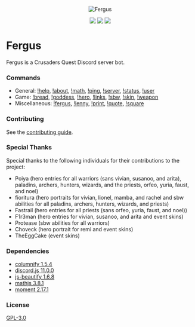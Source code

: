 <div align="center">
  <p>
    <img src="https://raw.githubusercontent.com/Johj/fergus/master/assets/fergus.png" title="Fergus"/>
  </p>
  <p>
    <a href="https://discord.gg/WjEFnzC" title="development server"><img src="https://discordapp.com/api/guilds/258167954913361930/embed.png"/></a>
    <a href="https://discord.gg/6TRnyhj" title="official server"><img src="https://discordapp.com/api/guilds/206599473282023424/embed.png"/></a>
    <a href="https://david-dm.org/Johj/fergus" title="dependencies status"><img src="https://david-dm.org/Johj/fergus/status.svg"/></a>
  </p>
</div>

# Fergus
Fergus is a Crusaders Quest Discord server bot.

### Commands
- General:
  [!help](https://github.com/Johj/fergus/blob/master/commands/help.js),
  [!about](https://github.com/Johj/fergus/blob/master/commands/about.js),
  [!math](https://github.com/Johj/fergus/blob/master/commands/math.js),
  [!ping](https://github.com/Johj/fergus/blob/master/commands/ping.js),
  [!server](https://github.com/Johj/fergus/blob/master/commands/server.js),
  [!status](https://github.com/Johj/fergus/blob/master/commands/status.js),
  [!user](https://github.com/Johj/fergus/blob/master/commands/user.js)
- Game:
  [!bread](https://github.com/Johj/fergus/blob/master/commands/bread.js),
  [!goddess](https://github.com/Johj/fergus/blob/master/commands/goddess.js),
  [!hero](https://github.com/Johj/fergus/blob/master/commands/hero.js),
  [!links](https://github.com/Johj/fergus/blob/master/commands/links.js),
  [!sbw](https://github.com/Johj/fergus/blob/master/commands/sbw.js),
  [!skin](https://github.com/Johj/fergus/blob/master/commands/skin.js),
  [!weapon](https://github.com/Johj/fergus/blob/master/commands/weapon.js)
- Miscellaneous:
  [!fergus](https://github.com/Johj/fergus/blob/master/commands/fergus.js),
  [!lenny](https://github.com/Johj/fergus/blob/master/commands/lenny.js),
  [!print](https://github.com/Johj/fergus/blob/master/commands/print.js),
  [!quote](https://github.com/Johj/fergus/blob/master/commands/quote.js),
  [!square](https://github.com/Johj/fergus/blob/master/commands/square.js)

### Contributing
See the [contributing guide](https://github.com/Johj/fergus/tree/master/contribute).

### Special Thanks
Special thanks to the following individuals for their contributions to the project:
- Poiya (hero entries for all warriors (sans vivian, susanoo, and arita), paladins, archers, hunters, wizards, and the priests, orfeo, yuria, faust, and noel)
- fioritura (hero portraits for vivian, lionel, mamba, and rachel and sbw abilities for all paladins, archers, hunters, wizards, and priests)
- Fastrail (hero entries for all priests (sans orfeo, yuria, faust, and noel))
- F1r3man (hero entries for vivian, susanoo, and arita and event skins)
- Protease (sbw abilities for all warriors)
- Choveck (hero portrait for remi and event skins)
- TheEggCake (event skins)

### Dependencies
- [columnify 1.5.4](https://github.com/timoxley/columnify)
- [discord.js 11.0.0](https://github.com/hydrabolt/discord.js)
- [js-beautify 1.6.8](https://github.com/beautify-web/js-beautify)
- [mathjs 3.8.1](https://github.com/josdejong/mathjs)
- [moment 2.17.1](https://github.com/moment/moment/)

### License
[GPL-3.0](https://raw.githubusercontent.com/Johj/fergus/master/LICENSE)

